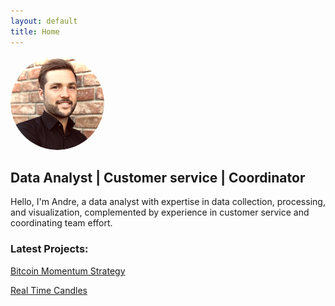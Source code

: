 ```yaml
---
layout: default
title: Home
---
```


<img src="/assets/images/me_picture.png" alt="Banner Image" style="width: 150px; height: auto; border-radius: 50%;">

## Data Analyst | Customer service | Coordinator

Hello, I'm Andre, a data analyst with expertise in data collection, processing, and visualization, complemented by experience in customer service and coordinating team effort.

### Latest Projects:

[Bitcoin Momentum Strategy](/projects/bitcoin_momentum/)

[Real Time Candles](/projects/real_time_candles/)



<!-- passionate about sharing my projects, exploring new ideas, and connecting with others for exciting collaborations. -->